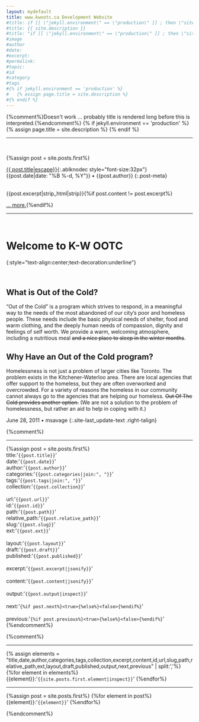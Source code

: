 ```yaml
---
layout: mydefault
title: www.kwootc.ca Development Website
#title: if [[ \"jekyll.environment\" == \"production\" ]] ; then \"site.description\" ; fi
#title: {{ site.description }}
#title: "if [[ \"jekyll.environment\" == \"production\" ]] ; then \"site.description\" ; fi"
#image
#author
#date:
#excerpt:
#permalink:
#topic:
#id
#category
#tags
#{% if jekyll.environment == 'production' %}
#	{% assign page.title = site.description %}
#{% endif %}
---
```

{%comment%}Doesn't work ... probably title is rendered long before this is interpreted.{%endcomment%}
{% if jekyll.environment == 'production' %}
	{% assign page.title = site.description %}
{% endif %}


- - -

&nbsp;

{%assign post = site.posts.first%}

[{{ post.title|escape}}]({{post.url|relative_url}}){:.ablknodec style="font-size:32px"}
<br>{{post.date|date: "%B %-d, %Y"}} • {{post.author}}
{:.post-meta}

<br>{{post.excerpt|strip_html|strip}}{%if post.content != post.excerpt%}

[ ... more.]({{post.url|relative_url}} "Complete post."){%endif%}

---

&nbsp;


# Welcome to K-W OOTC
{:style="text-align:center;text-decoration:underline"}

&nbsp;

## **What is Out of the Cold?**

“Out of the Cold” is a program which strives to respond, in a meaningful way to the needs of the most abandoned of our city’s poor and homeless people. These needs include the basic physical needs of shelter, food and warm clothing, and the deeply human needs of compassion, dignity and feelings of self worth. We provide a warm, welcoming atmosphere, including a nutritious meal ~~and a nice place to sleep in the winter months~~.

## **Why Have an Out of the Cold program?**

Homelessness is not just a problem of larger cities like Toronto. The problem exists in the Kitchener-Waterloo area. There are local agencies that offer support to the homeless, but they are often overworked and overcrowded. For a variety of reasons the homeless in our community cannot always go to the agencies that are helping our homeless. ~~Out Of The Cold provides another option.~~ (We are not a solution to the problem of homelessness, but rather an aid to help in coping with it.)

June 28, 2011 • msavage
{:.site-last_update-text .right-talign}


{%comment%}

- - -

{%assign post = site.posts.first%}
<br>title:'```{{post.title}}```'
<br>date:'```{{post.date}}```'
<br>author:'```{{post.author}}```'
<br>categories:'```{{post.categories|join:", "}}```'
<br>tags:'```{{post.tags|join:", "}}```'
<br>collection:'```{{post.collection}}```'<br>
<br>url:'```{{post.url}}```'
<br>id:'```{{post.id}}```'
<br>path:'```{{post.path}}```'
<br>relative_path:'```{{post.relative_path}}```'
<br>slug:'```{{post.slug}}```'
<br>ext:'```{{post.ext}}```'<br>
<br>layout:'```{{post.layout}}```'
<br>draft:'```{{post.draft}}```'
<br>published:'```{{post.published}}```'<br>
<br>excerpt:'```{{post.excerpt|jsonify}}```'<br>
<br>content:'```{{post.content|jsonify}}```'<br>
<br>output:'```{{post.output|inspect}}```'<br>
<br>next:'```{%if post.next%}<true>{%else%}<false>{%endif%}```'<br>
<br>previous:'```{%if post.previous%}<true>{%else%}<false>{%endif%}```'
{%endcomment%}

{%comment%}

- - -

{% assign elements = "title,date,author,categories,tags,collection,excerpt,content,id,url,slug,path,relative_path,ext,layout,draft,published,output,next,previous" | split:','%}
{%for element in elements%}
{{element}}:'```{{site.posts.first.element|inspect}}```'
{%endfor%}

- - -

{%assign post = site.posts.first%}
{%for element in post%}
{{element}}:'```{{element}}```'
{%endfor%}

{%endcomment%}
